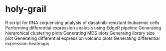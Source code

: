 # holy-grail
R script for RNA sequencing analysis of dasatinib-resistant leukaemic cells
Performing differential expression analysis using EdgeR pipeline
Generating hierarchical clustering plots
Generating MDS plots
Generaing library size plot
Generating differential expression volcano plots
Generating differential expression heatmaps


